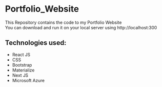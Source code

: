 # Portfolio_Website
This Repository contains the code to my Portfolio Website <br>
You can download and run it on your local server using http://localhost:300

## Technologies used:
- React JS
- CSS
- Bootstrap
- Materialize
- Next JS
- Microsoft Azure
